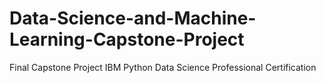 # Data-Science-and-Machine-Learning-Capstone-Project
Final Capstone Project IBM Python Data Science Professional Certification
